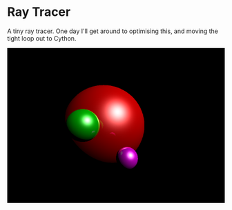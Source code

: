 # Ray Tracer

A tiny ray tracer. One day I'll get around to optimising this, and moving the tight loop out to Cython.

![img](image.png)
